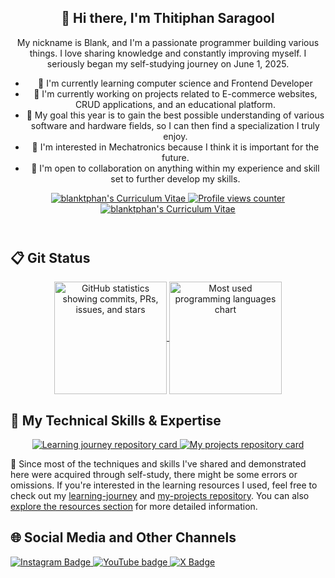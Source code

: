 <header>
  <section>
    <h1 align="center">👋 Hi there, I'm Thitiphan Saragool</h1>
    <p align="center">
      My nickname is Blank, and I'm a passionate programmer building various things. I love sharing knowledge and constantly improving myself. I seriously began my self-studying journey on June 1, 2025.
    </p>
  </section>

  <nav>
    <ul>
      <li>🌱 I'm currently learning computer science and Frontend Developer</li>
      <li>🔨 I'm currently working on projects related to E-commerce websites, CRUD applications, and an educational platform.</li>
      <li>🎯 My goal this year is to gain the best possible understanding of various software and hardware fields, so I can then find a specialization I truly enjoy.</li>
      <li>💖 I'm interested in Mechatronics because I think it is important for the future.</li>
      <li>🤝 I'm open to collaboration on anything within my experience and skill set to further develop my skills.</li>
    </ul>
  </nav>

  <section align="center">
    <span>
      <a href="https://github.com/blanktphan/blanktphan/tree/main/certificate" aria-label="blanktphan's certificate">
        <img alt="blanktphan's Curriculum Vitae" src="https://img.shields.io/badge/6-blue?style=for-the-badge&label=Certificate">
      </a>
    </span>
    <span>
      <a href="#" aria-label="Profile visitor counter">
        <img src="https://komarev.com/ghpvc/?username=blanktphan&style=for-the-badge&abbreviated=true" alt="Profile views counter" />
      </a>
    </span>
    <span>
      <a href="#" aria-label="blanktphan's Curriculum Vitae">
        <img alt="blanktphan's Curriculum Vitae" src="https://img.shields.io/badge/Soon-blue?style=for-the-badge&label=Resume/CV">
      </a>
    </span>
  </section>
</header>

<main>
  <section>
    <h2>📋 Git Status</h2>
    <section align="center">
      <span>
        <a href="https://github.com/blanktphan" target="_blank" rel="noopener noreferrer" aria-label="Visit GitHub profile">
          <img height="180" align="center" src="https://github-readme-stats.vercel.app/api?username=blanktphan&show_icons=true&bg_color=00000000&text_color=fff" alt="GitHub statistics showing commits, PRs, issues, and stars" />
        </a>
      </span>
      <span>
        <a href="https://github.com/blanktphan?tab=repositories" target="_blank" rel="noopener noreferrer" aria-label="View repositories by programming language">
          <img height="180" align="center" src="https://github-readme-stats.vercel.app/api/top-langs/?username=blanktphan&layout=compact&bg_color=00000000&text_color=fff" alt="Most used programming languages chart" />
        </a>
      </span>
    </section>
  </section>

  <section>
    <h2>🧠 My Technical Skills & Expertise</h2>
    <section align="center">
      <p>
        <span>
          <a href="https://github.com/blanktphan/learning-journey" target="_blank" rel="noopener noreferrer" aria-label="Visit learning journey repository">
            <img src="https://github-readme-stats.vercel.app/api/pin/?username=blanktphan&repo=learning-journey&bg_color=00000000&text_color=fff&show_owner=true" alt="Learning journey repository card" />
          </a>
        </span>
        <span>
          <a href="https://github.com/blanktphan/my-projects" target="_blank" rel="noopener noreferrer" aria-label="Visit all projects repository">
            <img src="https://github-readme-stats.vercel.app/api/pin/?username=blanktphan&repo=my-projects&bg_color=00000000&text_color=fff&show_owner=true" alt="My projects repository card" />
          </a>
        </span>
      </p>
    </section>
    <section align="center">
      <p> 
      </p>
    </section>
    <aside>
      <p>
        📍 Since most of the techniques and skills I've shared and demonstrated here were acquired through self-study, there might be some errors or omissions. If you're interested in the learning resources I used, feel free to check out my <a href="https://github.com/blanktphan/learning-journey" target="_blank" rel="noopener noreferrer">learning-journey</a> and <a href="https://github.com/blanktphan/my-projects" target="_blank" rel="noopener noreferrer">my-projects repository</a>. You can also <a href="https://github.com/blanktphan?tab=repositories" target="_blank" rel="noopener noreferrer">explore the resources section</a> for more detailed information.
      </p>
    </aside>
  </section>
</main>

<footer>
  <section>
    <h2>🌐 Social Media and Other Channels</h2>
    <nav>
      <span>
        <a href="#" target="_blank" rel="noopener noreferrer" aria-label="Visit Blankt's Instagram">
          <img alt="Instagram Badge" src="https://img.shields.io/badge/blankt-pink?style=for-the-badge&logo=instagram&logoColor=fff&color=c13584">
        </a>
      </span>
      <span>
        <a href="https://www.youtube.com/@blanktphan" target="_blank" rel="noopener noreferrer" aria-label="Visit Blankt's YouTube channel">
          <img alt="YouTube badge" src="https://img.shields.io/badge/blankt-red?style=for-the-badge&logo=Youtube&color=ff0000" />
        </a>
      </span>
      <span>
        <a href="#" target="_blank" rel="noopener noreferrer" aria-label="Visit Blanktphan's X profile">
          <img alt="X Badge" src="https://img.shields.io/badge/blanktphan-black?style=for-the-badge&logo=X&logoColor=fff&color=14171a">
        </a>
      </span>
    </nav>
  </section>
</footer>